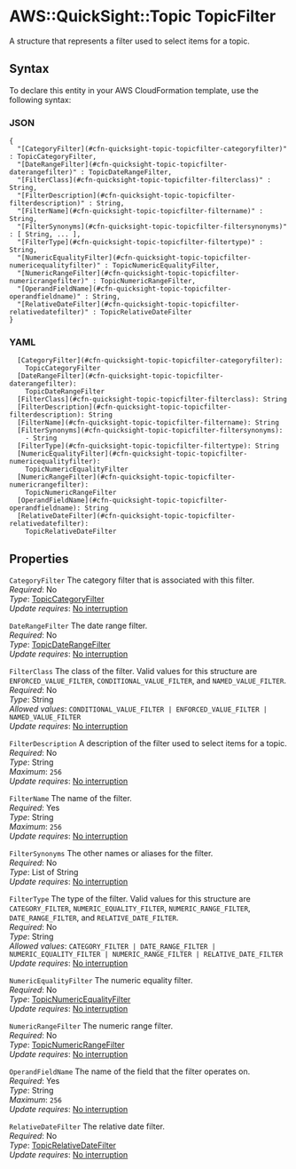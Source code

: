 # AWS::QuickSight::Topic TopicFilter<a name="aws-properties-quicksight-topic-topicfilter"></a>

A structure that represents a filter used to select items for a topic\.

## Syntax<a name="aws-properties-quicksight-topic-topicfilter-syntax"></a>

To declare this entity in your AWS CloudFormation template, use the following syntax:

### JSON<a name="aws-properties-quicksight-topic-topicfilter-syntax.json"></a>

```
{
  "[CategoryFilter](#cfn-quicksight-topic-topicfilter-categoryfilter)" : TopicCategoryFilter,
  "[DateRangeFilter](#cfn-quicksight-topic-topicfilter-daterangefilter)" : TopicDateRangeFilter,
  "[FilterClass](#cfn-quicksight-topic-topicfilter-filterclass)" : String,
  "[FilterDescription](#cfn-quicksight-topic-topicfilter-filterdescription)" : String,
  "[FilterName](#cfn-quicksight-topic-topicfilter-filtername)" : String,
  "[FilterSynonyms](#cfn-quicksight-topic-topicfilter-filtersynonyms)" : [ String, ... ],
  "[FilterType](#cfn-quicksight-topic-topicfilter-filtertype)" : String,
  "[NumericEqualityFilter](#cfn-quicksight-topic-topicfilter-numericequalityfilter)" : TopicNumericEqualityFilter,
  "[NumericRangeFilter](#cfn-quicksight-topic-topicfilter-numericrangefilter)" : TopicNumericRangeFilter,
  "[OperandFieldName](#cfn-quicksight-topic-topicfilter-operandfieldname)" : String,
  "[RelativeDateFilter](#cfn-quicksight-topic-topicfilter-relativedatefilter)" : TopicRelativeDateFilter
}
```

### YAML<a name="aws-properties-quicksight-topic-topicfilter-syntax.yaml"></a>

```
  [CategoryFilter](#cfn-quicksight-topic-topicfilter-categoryfilter): 
    TopicCategoryFilter
  [DateRangeFilter](#cfn-quicksight-topic-topicfilter-daterangefilter): 
    TopicDateRangeFilter
  [FilterClass](#cfn-quicksight-topic-topicfilter-filterclass): String
  [FilterDescription](#cfn-quicksight-topic-topicfilter-filterdescription): String
  [FilterName](#cfn-quicksight-topic-topicfilter-filtername): String
  [FilterSynonyms](#cfn-quicksight-topic-topicfilter-filtersynonyms): 
    - String
  [FilterType](#cfn-quicksight-topic-topicfilter-filtertype): String
  [NumericEqualityFilter](#cfn-quicksight-topic-topicfilter-numericequalityfilter): 
    TopicNumericEqualityFilter
  [NumericRangeFilter](#cfn-quicksight-topic-topicfilter-numericrangefilter): 
    TopicNumericRangeFilter
  [OperandFieldName](#cfn-quicksight-topic-topicfilter-operandfieldname): String
  [RelativeDateFilter](#cfn-quicksight-topic-topicfilter-relativedatefilter): 
    TopicRelativeDateFilter
```

## Properties<a name="aws-properties-quicksight-topic-topicfilter-properties"></a>

`CategoryFilter`  <a name="cfn-quicksight-topic-topicfilter-categoryfilter"></a>
The category filter that is associated with this filter\.  
*Required*: No  
*Type*: [TopicCategoryFilter](aws-properties-quicksight-topic-topiccategoryfilter.md)  
*Update requires*: [No interruption](https://docs.aws.amazon.com/AWSCloudFormation/latest/UserGuide/using-cfn-updating-stacks-update-behaviors.html#update-no-interrupt)

`DateRangeFilter`  <a name="cfn-quicksight-topic-topicfilter-daterangefilter"></a>
The date range filter\.  
*Required*: No  
*Type*: [TopicDateRangeFilter](aws-properties-quicksight-topic-topicdaterangefilter.md)  
*Update requires*: [No interruption](https://docs.aws.amazon.com/AWSCloudFormation/latest/UserGuide/using-cfn-updating-stacks-update-behaviors.html#update-no-interrupt)

`FilterClass`  <a name="cfn-quicksight-topic-topicfilter-filterclass"></a>
The class of the filter\. Valid values for this structure are `ENFORCED_VALUE_FILTER`, `CONDITIONAL_VALUE_FILTER`, and `NAMED_VALUE_FILTER`\.  
*Required*: No  
*Type*: String  
*Allowed values*: `CONDITIONAL_VALUE_FILTER | ENFORCED_VALUE_FILTER | NAMED_VALUE_FILTER`  
*Update requires*: [No interruption](https://docs.aws.amazon.com/AWSCloudFormation/latest/UserGuide/using-cfn-updating-stacks-update-behaviors.html#update-no-interrupt)

`FilterDescription`  <a name="cfn-quicksight-topic-topicfilter-filterdescription"></a>
A description of the filter used to select items for a topic\.  
*Required*: No  
*Type*: String  
*Maximum*: `256`  
*Update requires*: [No interruption](https://docs.aws.amazon.com/AWSCloudFormation/latest/UserGuide/using-cfn-updating-stacks-update-behaviors.html#update-no-interrupt)

`FilterName`  <a name="cfn-quicksight-topic-topicfilter-filtername"></a>
The name of the filter\.  
*Required*: Yes  
*Type*: String  
*Maximum*: `256`  
*Update requires*: [No interruption](https://docs.aws.amazon.com/AWSCloudFormation/latest/UserGuide/using-cfn-updating-stacks-update-behaviors.html#update-no-interrupt)

`FilterSynonyms`  <a name="cfn-quicksight-topic-topicfilter-filtersynonyms"></a>
The other names or aliases for the filter\.  
*Required*: No  
*Type*: List of String  
*Update requires*: [No interruption](https://docs.aws.amazon.com/AWSCloudFormation/latest/UserGuide/using-cfn-updating-stacks-update-behaviors.html#update-no-interrupt)

`FilterType`  <a name="cfn-quicksight-topic-topicfilter-filtertype"></a>
The type of the filter\. Valid values for this structure are `CATEGORY_FILTER`, `NUMERIC_EQUALITY_FILTER`, `NUMERIC_RANGE_FILTER`, `DATE_RANGE_FILTER`, and `RELATIVE_DATE_FILTER`\.  
*Required*: No  
*Type*: String  
*Allowed values*: `CATEGORY_FILTER | DATE_RANGE_FILTER | NUMERIC_EQUALITY_FILTER | NUMERIC_RANGE_FILTER | RELATIVE_DATE_FILTER`  
*Update requires*: [No interruption](https://docs.aws.amazon.com/AWSCloudFormation/latest/UserGuide/using-cfn-updating-stacks-update-behaviors.html#update-no-interrupt)

`NumericEqualityFilter`  <a name="cfn-quicksight-topic-topicfilter-numericequalityfilter"></a>
The numeric equality filter\.  
*Required*: No  
*Type*: [TopicNumericEqualityFilter](aws-properties-quicksight-topic-topicnumericequalityfilter.md)  
*Update requires*: [No interruption](https://docs.aws.amazon.com/AWSCloudFormation/latest/UserGuide/using-cfn-updating-stacks-update-behaviors.html#update-no-interrupt)

`NumericRangeFilter`  <a name="cfn-quicksight-topic-topicfilter-numericrangefilter"></a>
The numeric range filter\.  
*Required*: No  
*Type*: [TopicNumericRangeFilter](aws-properties-quicksight-topic-topicnumericrangefilter.md)  
*Update requires*: [No interruption](https://docs.aws.amazon.com/AWSCloudFormation/latest/UserGuide/using-cfn-updating-stacks-update-behaviors.html#update-no-interrupt)

`OperandFieldName`  <a name="cfn-quicksight-topic-topicfilter-operandfieldname"></a>
The name of the field that the filter operates on\.  
*Required*: Yes  
*Type*: String  
*Maximum*: `256`  
*Update requires*: [No interruption](https://docs.aws.amazon.com/AWSCloudFormation/latest/UserGuide/using-cfn-updating-stacks-update-behaviors.html#update-no-interrupt)

`RelativeDateFilter`  <a name="cfn-quicksight-topic-topicfilter-relativedatefilter"></a>
The relative date filter\.  
*Required*: No  
*Type*: [TopicRelativeDateFilter](aws-properties-quicksight-topic-topicrelativedatefilter.md)  
*Update requires*: [No interruption](https://docs.aws.amazon.com/AWSCloudFormation/latest/UserGuide/using-cfn-updating-stacks-update-behaviors.html#update-no-interrupt)